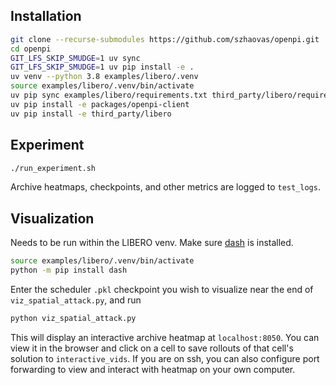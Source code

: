 ## Installation
```bash
git clone --recurse-submodules https://github.com/szhaovas/openpi.git
cd openpi
GIT_LFS_SKIP_SMUDGE=1 uv sync
GIT_LFS_SKIP_SMUDGE=1 uv pip install -e .
uv venv --python 3.8 examples/libero/.venv
source examples/libero/.venv/bin/activate
uv pip sync examples/libero/requirements.txt third_party/libero/requirements.txt --extra-index-url https://download.pytorch.org/whl/cu113 --index-strategy=unsafe-best-match
uv pip install -e packages/openpi-client
uv pip install -e third_party/libero
```

## Experiment
```bash
./run_experiment.sh
```
Archive heatmaps, checkpoints, and other metrics are logged to `test_logs`.

## Visualization
Needs to be run within the LIBERO venv. Make sure [dash](https://pypi.org/project/dash/) is installed.
```bash
source examples/libero/.venv/bin/activate
python -m pip install dash
```
Enter the scheduler `.pkl` checkpoint you wish to visualize near the end of `viz_spatial_attack.py`, and run 
```python
python viz_spatial_attack.py
```
This will display an interactive archive heatmap at `localhost:8050`. You can view it in the browser and click on a cell to save rollouts of that cell's solution to `interactive_vids`. If you are on ssh, you can also configure port forwarding to view and interact with heatmap on your own computer.